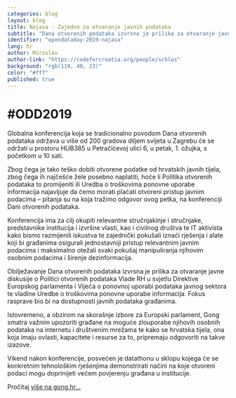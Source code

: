 ```yaml
---
categories: blog
layout: blog
title: Najava - Zajedno za otvaranje javnih podataka
subtitle: "Dana otvorenih podataka izvrsna je prilika za otvaranje javne diskusije o politici otvorenih podataka Vlade Republike Hrvatske"
identifier: "opendataday-2019-najava"
lang: hr
author: Miroslav
author-link: "https://codeforcroatia.org/people/schlos"
background: "rgb(119, 40, 23)"
color: "#fff"
published: true
---
```


# #ODD2019

Globalna konferencija koja se tradicionalno povodom Dana otvorenih podataka održava u više od 200 gradova diljem svijeta u Zagrebu će se održati u prostoru HUB385 u Petračićevoj ulici 6, u petak, 1. ožujka, s početkom u 10 sati.

Zbog čega je tako teško dobiti otvorene podatke od hrvatskih javnih tijela, zbog čega ih najčešće žele posebno naplatiti, hoće li Politika otvorenih podataka to promijeniti ili Uredba o troškovima ponovne uporabe informacija najavljuje da ćemo morati plaćati otvoreni pristup javnim podacima – pitanja su na koja tražimo odgovor ovog petka, na konferenciji Dani otvorenih podataka.

Konferencija ima za cilj okupiti relevantne stručnjakinje i stručnjake, predstavnike institucija i izvršne vlasti, kao i civilnog društva te IT aktivista kako bismo razmijenili iskustva te zajednički pokušali iznaći rješenja i alate koji bi građanima osigurali jednostavniji pristup relevantnim javnim podacima i maksimalno otežali svaki pokušaj manipuliranja njihovim osobnim podacima i širenje dezinformacija.

Obilježavanje Dana otvorenih podataka izvrsna je prilika za otvaranje javne diskusije o Politici otvorenih podataka Vlade RH u svjetlu Direktive Europskog parlamenta i Vijeća o ponovnoj uporabi podataka javnog sektora te vladine Uredbe o troškovima ponovne uporabe informacija. Fokus rasprave bio bi na dostupnosti javnih podataka građanima.

Istovremeno, a obzirom na skorašnje izbore za Europski parlament, Gong smatra važnim upozoriti građane na moguće zlouporabe njihovih osobnih podataka na internetu i društvenim mrežama te kako se hrvatska tijela, ona koja imaju ovlasti, kapacitete i resurse za to, pripremaju odgovoriti na takve izazove.

Vikend nakon konferencije, posvećen je datathonu u sklopu kojega će se konkretnim tehnološkim rješenjima demonstrirati načini na koje otvoreni podaci mogu doprinijeti većem povjerenju građana u institucije.

Pročitaj [više na gong.hr...](https://www.gong.hr/hr/dobra-vladavina/pristup-informacijama/odd-zajedno-za-otvaranje-javnih-podataka/)
